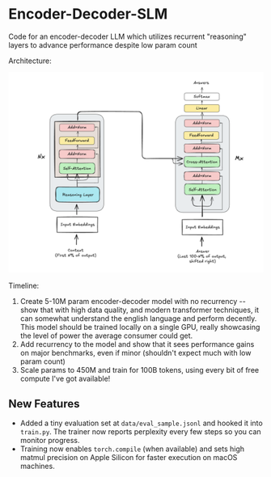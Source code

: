 # Encoder-Decoder-SLM

Code for an encoder-decoder LLM which utilizes recurrent "reasoning" layers to advance performance despite low param count

Architecture:

![1750713697982](image/README/1750713697982.png)


Timeline:

1. Create 5-10M param encoder-decoder model with no recurrency -- show that with high data quality, and modern transformer techniques, it can somewhat understand the english language and perform decently. This model should be trained locally on a single GPU, really showcasing the level of power the average consumer could get.
2. Add recurrency to the model and show that it sees performance gains on major benchmarks, even if minor (shouldn't expect much with low param count)
3. Scale params to 450M and train for 100B tokens, using every bit of free compute I've got available!

## New Features

- Added a tiny evaluation set at `data/eval_sample.jsonl` and hooked it into `train.py`. The trainer now reports
  perplexity every few steps so you can monitor progress.
- Training now enables `torch.compile` (when available) and sets high matmul precision on Apple Silicon for faster
  execution on macOS machines.
